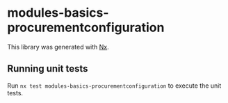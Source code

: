 # modules-basics-procurementconfiguration

This library was generated with [Nx](https://nx.dev).

## Running unit tests

Run `nx test modules-basics-procurementconfiguration` to execute the unit tests.
